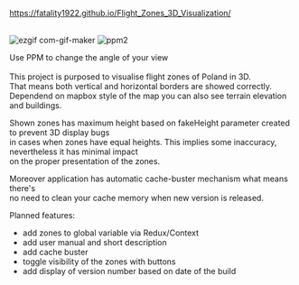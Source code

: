 https://fatality1922.github.io/Flight_Zones_3D_Visualization/</br></br>

![ezgif com-gif-maker](https://user-images.githubusercontent.com/13122492/216832372-a00b2020-a857-497c-bc3d-f030b7d6bfca.gif)
![ppm2](https://user-images.githubusercontent.com/13122492/216833403-514da9f4-26a6-4790-bc22-9703881afd01.png)


Use PPM to change the angle of your view </br></br>
This project is purposed to visualise flight zones of Poland in 3D. </br>
That means both vertical and horizontal borders are showed correctly.</br>
Dependend on mapbox style of the map you can also see terrain elevation 
and buildings. 

Shown zones has maximum height based on fakeHeight parameter created to prevent 3D display bugs </br>
in cases when zones have equal heights. 
This implies some inaccuracy, nevertheless it has minimal impact </br> 
on the proper presentation of the zones.

Moreover application has automatic cache-buster mechanism what means there's </br>
no need to clean your cache memory when new version is released. 

Planned features:
- add zones to global variable via Redux/Context
- add user manual and short description
- add cache buster 
- toggle visibility of the zones with buttons
- add display of version number based on date of the build
